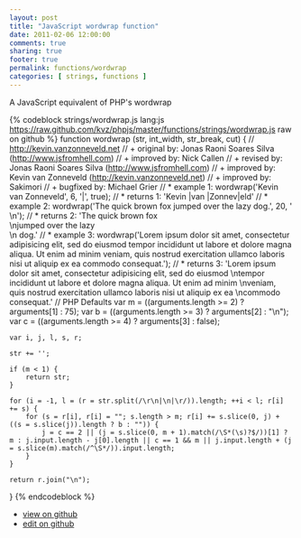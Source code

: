 ```yaml
---
layout: post
title: "JavaScript wordwrap function"
date: 2011-02-06 12:00:00
comments: true
sharing: true
footer: true
permalink: functions/wordwrap
categories: [ strings, functions ]
---
```

A JavaScript equivalent of PHP's wordwrap
<!-- more -->
{% codeblock strings/wordwrap.js lang:js https://raw.github.com/kvz/phpjs/master/functions/strings/wordwrap.js raw on github %}
function wordwrap (str, int_width, str_break, cut) {
    // http://kevin.vanzonneveld.net
    // +   original by: Jonas Raoni Soares Silva (http://www.jsfromhell.com)
    // +   improved by: Nick Callen
    // +    revised by: Jonas Raoni Soares Silva (http://www.jsfromhell.com)
    // +   improved by: Kevin van Zonneveld (http://kevin.vanzonneveld.net)
    // +   improved by: Sakimori
    // +   bugfixed by: Michael Grier
    // *     example 1: wordwrap('Kevin van Zonneveld', 6, '|', true);
    // *     returns 1: 'Kevin |van |Zonnev|eld'
    // *     example 2: wordwrap('The quick brown fox jumped over the lazy dog.', 20, '<br />\n');
    // *     returns 2: 'The quick brown fox <br />\njumped over the lazy<br />\n dog.'
    // *     example 3: wordwrap('Lorem ipsum dolor sit amet, consectetur adipisicing elit, sed do eiusmod tempor incididunt ut labore et dolore magna aliqua. Ut enim ad minim veniam, quis nostrud exercitation ullamco laboris nisi ut aliquip ex ea commodo consequat.');
    // *     returns 3: 'Lorem ipsum dolor sit amet, consectetur adipisicing elit, sed do eiusmod \ntempor incididunt ut labore et dolore magna aliqua. Ut enim ad minim \nveniam, quis nostrud exercitation ullamco laboris nisi ut aliquip ex ea \ncommodo consequat.'
    // PHP Defaults
    var m = ((arguments.length >= 2) ? arguments[1] : 75);
    var b = ((arguments.length >= 3) ? arguments[2] : "\n");
    var c = ((arguments.length >= 4) ? arguments[3] : false);

    var i, j, l, s, r;

    str += '';

    if (m < 1) {
        return str;
    }

    for (i = -1, l = (r = str.split(/\r\n|\n|\r/)).length; ++i < l; r[i] += s) {
        for (s = r[i], r[i] = ""; s.length > m; r[i] += s.slice(0, j) + ((s = s.slice(j)).length ? b : "")) {
            j = c == 2 || (j = s.slice(0, m + 1).match(/\S*(\s)?$/))[1] ? m : j.input.length - j[0].length || c == 1 && m || j.input.length + (j = s.slice(m).match(/^\S*/)).input.length;
        }
    }

    return r.join("\n");
}
{% endcodeblock %}
<ul>
 <li><a href="https://github.com/kvz/phpjs/blob/master/functions/strings/wordwrap.js">view on github</a></li>
 <li><a href="https://github.com/kvz/phpjs/edit/master/functions/strings/wordwrap.js">edit on github</a></li>
</ul>
